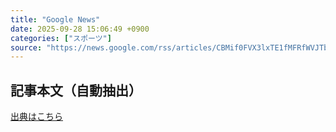 ```yaml
---
title: "Google News"
date: 2025-09-28 15:06:49 +0900
categories: ["スポーツ"]
source: "https://news.google.com/rss/articles/CBMif0FVX3lxTE1fMFRfWVJTbGIxSjlVUF9maVQ1cXI4LUt2TFdjNmhKNGtRMVFGeG1MczhrY2dXVGlZTHJQTVA0aFhubTFyWkY0ZHBTTjNkSUkxSkowSDNGUlphcTBydk1hYkJ5RDducG5VOG9DZW1yQ2Vzd0JWODZBYTVCV0pleG8?oc=5"
---
```


## 記事本文（自動抽出）
<body class="y0K44d EA71Tc" id="readabilityBody"></body>

[出典はこちら](https://news.google.com/rss/articles/CBMif0FVX3lxTE1fMFRfWVJTbGIxSjlVUF9maVQ1cXI4LUt2TFdjNmhKNGtRMVFGeG1MczhrY2dXVGlZTHJQTVA0aFhubTFyWkY0ZHBTTjNkSUkxSkowSDNGUlphcTBydk1hYkJ5RDducG5VOG9DZW1yQ2Vzd0JWODZBYTVCV0pleG8?oc=5)

